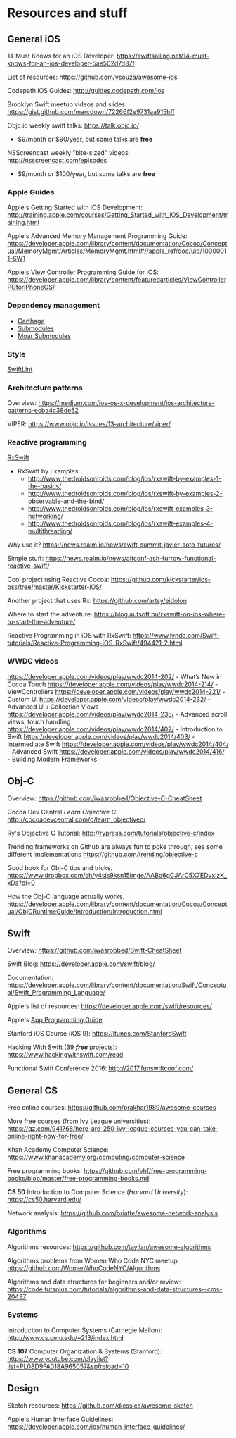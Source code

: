 # Resources and stuff

## General iOS
14 Must Knows for an iOS Developer: https://swiftsailing.net/14-must-knows-for-an-ios-developer-5ae502d7d87f

List of resources: https://github.com/vsouza/awesome-ios

Codepath iOS Guides: http://guides.codepath.com/ios

Brooklyn Swift meetup videos and slides: https://gist.github.com/marcdown/72266f2e9731aa915bff

Objc.io weekly swift talks: https://talk.objc.io/
- $9/month or $90/year, but some talks are **free**

NSScreencast weekly "bite-sized" videos: http://nsscreencast.com/episodes
- $9/month or $100/year, but some talks are **free**

### Apple Guides
Apple's Getting Started with iOS Development:
http://training.apple.com/courses/Getting_Started_with_iOS_Development/training.html

Apple's Advanced Memory Management Programming Guide: https://developer.apple.com/library/content/documentation/Cocoa/Conceptual/MemoryMgmt/Articles/MemoryMgmt.html#//apple_ref/doc/uid/10000011-SW1

Apple's View Controller Programming Guide for iOS: https://developer.apple.com/library/content/featuredarticles/ViewControllerPGforiPhoneOS/
### Dependency management

- [Carthage](https://github.com/Carthage/Carthage])
- [Submodules](https://git-scm.com/book/en/v2/Getting-Started)
- [Moar Submodules](https://git-scm.com/book/en/v2/Git-Tools-Submodules)

### Style
[SwiftLint](https://github.com/realm/SwiftLint)

### Architecture patterns
Overview: https://medium.com/ios-os-x-development/ios-architecture-patterns-ecba4c38de52

VIPER: https://www.objc.io/issues/13-architecture/viper/

### Reactive programming
[RxSwift](https://github.com/ReactiveX/RxSwift)
- RxSwift by Examples:
  - http://www.thedroidsonroids.com/blog/ios/rxswift-by-examples-1-the-basics/
  - http://www.thedroidsonroids.com/blog/ios/rxswift-by-examples-2-observable-and-the-bind/
  - http://www.thedroidsonroids.com/blog/ios/rxswift-examples-3-networking/
  - http://www.thedroidsonroids.com/blog/ios/rxswift-examples-4-multithreading/

Why use it? https://news.realm.io/news/swift-summit-javier-soto-futures/

Simple stuff: https://news.realm.io/news/altconf-ash-furrow-functional-reactive-swift/

Cool project using Reactive Cocoa: https://github.com/kickstarter/ios-oss/tree/master/Kickstarter-iOS/

Another project that uses Rx: https://github.com/artsy/eidolon

Where to start the adventure: https://blog.autsoft.hu/rxswift-on-ios-where-to-start-the-adventure/

Reactive Programming in iOS with RxSwift: https://www.lynda.com/Swift-tutorials/Reactive-Programming-iOS-RxSwift/494421-2.html


### WWDC videos
https://developer.apple.com/videos/play/wwdc2014-202/ - What’s New in Cocoa Touch
https://developer.apple.com/videos/play/wwdc2014-214/ - ViewControllers
https://developer.apple.com/videos/play/wwdc2014-221/ - Custom UI
https://developer.apple.com/videos/play/wwdc2014-232/ - Advanced UI / Collection Views
https://developer.apple.com/videos/play/wwdc2014-235/ - Advanced scroll views, touch handling
https://developer.apple.com/videos/play/wwdc2014/402/ - Introduction to Swift
https://developer.apple.com/videos/play/wwdc2014/403/ - Intermediate Swift
https://developer.apple.com/videos/play/wwdc2014/404/ - Advanced Swift
https://developer.apple.com/videos/play/wwdc2014/416/ - Building Modern Frameworks


## Obj-C
Overview:
https://github.com/iwasrobbed/Objective-C-CheatSheet

Cocoa Dev Central _Learn Objective C_: http://cocoadevcentral.com/d/learn_objectivec/

Ry's Objective C Tutorial: http://rypress.com/tutorials/objective-c/index

Trending frameworks on Github are always fun to poke through, see some different implementations
https://github.com/trending/objective-c

Good book for Obj-C tips and tricks.
https://www.dropbox.com/sh/y4sjs9ksn15imge/AABo6gCJArC5X7EDvxlzK_xDa?dl=0

How the Obj-C language actually works.
https://developer.apple.com/library/content/documentation/Cocoa/Conceptual/ObjCRuntimeGuide/Introduction/Introduction.html

## Swift
Overview: https://github.com/iwasrobbed/Swift-CheatSheet

Swift Blog: https://developer.apple.com/swift/blog/

Documentation: https://developer.apple.com/library/content/documentation/Swift/Conceptual/Swift_Programming_Language/

Apple's list of resources: https://developer.apple.com/swift/resources/

Apple's [App Programming Guide](https://developer.apple.com/library/content/documentation/iPhone/Conceptual/iPhoneOSProgrammingGuide/Introduction/Introduction.html#//apple_ref/doc/uid/TP40007072)

Stanford iOS Course (iOS 9): https://itunes.com/StanfordSwift

Hacking With Swift (39 ***free*** projects): https://www.hackingwithswift.com/read

Functional Swift Conference 2016: http://2017.funswiftconf.com/

## General CS
Free online courses: https://github.com/prakhar1989/awesome-courses

More free courses (from Ivy League universities): https://qz.com/941768/here-are-250-ivy-league-courses-you-can-take-online-right-now-for-free/

Khan Academy Computer Science: https://www.khanacademy.org/computing/computer-science

Free programming books: https://github.com/vhf/free-programming-books/blob/master/free-programming-books.md

**CS 50** Introduction to Computer Science (_Harvard University_): https://cs50.harvard.edu/

Network analysis: https://github.com/briatte/awesome-network-analysis

### Algorithms
Algorithms resources: https://github.com/tayllan/awesome-algorithms

Algorithms problems from Women Who Code NYC meetup: https://github.com/WomenWhoCodeNYC/Algorithms

Algorithms and data structures for beginners and/or review: https://code.tutsplus.com/tutorials/algorithms-and-data-structures--cms-20437

### Systems
Introduction to Computer Systems (Carnegie Mellon): http://www.cs.cmu.edu/~213/index.html

**CS 107** Computer Organization & Systems (Stanford): https://www.youtube.com/playlist?list=PL08D9FA018A965057&spfreload=10

## Design
Sketch resources: https://github.com/diessica/awesome-sketch

Apple's Human Interface Guidelines: https://developer.apple.com/ios/human-interface-guidelines/
